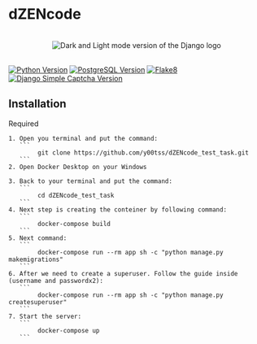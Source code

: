 # dZENcode

<br>

<div align="center">
<picture>
  <source media="(prefers-color-scheme: dark)" srcset="./assets/django-logo-negative.svg">
  <img alt="Dark and Light mode version of the Django logo" src="./assets/django-logo-positive.svg">
</picture>
</div>

<br>

[![Python Version](https://img.shields.io/badge/Python-3.9-blue.svg)](https://www.python.org/downloads/release/python-390/)
[![PostgreSQL Version](https://img.shields.io/badge/PostgreSQL-13-green.svg)](https://www.postgresql.org/docs/13/release-13-2.html)
[![Flake8](https://img.shields.io/badge/Flake8-Check%20Code-yellow.svg)](https://flake8.pycqa.org/)
[![Django Simple Captcha Version](https://img.shields.io/badge/Django%20Simple%20Captcha-0.6-orange.svg)](https://django-simple-captcha.readthedocs.io/en/latest/)


   Installation
------------

Required
~~~~~~~~
1. Open you terminal and put the command:
   ```
        git clone https://github.com/y00tss/dZENcode_test_task.git
   ```
2. Open Docker Desktop on your Windows

3. Back to your terminal and put the command:
   ```
        cd dZENcode_test_task
   ```
4. Next step is creating the conteiner by following command:
   ```
        docker-compose build
   ```
5. Next command:
   ```
        docker-compose run --rm app sh -c "python manage.py makemigrations"
   ```
6. After we need to create a superuser. Follow the guide inside (username and passwordx2):
   ```
        docker-compose run --rm app sh -c "python manage.py createsuperuser"
   ```
7. Start the server:
   ```
        docker-compose up
   ```
